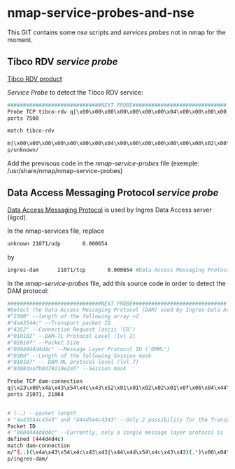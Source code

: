 nmap-service-probes-and-nse
===========================

This GIT contains some *nse* scripts and *services probes* not in nmap for the moment.

Tibco RDV *service probe*
------

[Tibco RDV product](http://www.tibco.com/products/automation/enterprise-messaging/rendezvous/default.jsp)

*Service Probe* to detect the Tibco RDV service:

```bash
##############################NEXT PROBE##############################
Probe TCP tibco-rdv q|\x00\x00\x00\x00\x00\x00\x00\x04\x00\x00\x00\x00|
ports 7500

match tibco-rdv

m|\x00\x00\x00\x00\x00\x00\x00\x04\x00\x00\x00\x00\x00\x00\x00\x02\x00\x00\x00\x02\x00\x00\x00\x00\x00\x00\x00\x01\x00\x00\x00\x00\x04\x00\x00\x00\x04\x00\x00\x00\x00\x00\x00\x00\x00\x00\x00\x00\x00\x00\x00\x00\x00\x00\x00\x00\x00\x00\x00\x00\x00\x00\x00\x00\x00\x00\x00\x00\x00\x00\x00\x00\x00\x00\x00\x00|s
p/unknown/
```

Add the previsous code in the *nmap-service-probes* file (exemple: /usr/share/nmap/nmap-service-probes)

Data Access Messaging Protocol *service probe*
------

[Data Access Messaging Protocol](http://community.actian.com/w/files/1/17/DAMP_Spec.pdf) is used by Ingres Data Access server (iigcd).

In the nmap-services file, replace
```bash
unknown 21071/udp       0.000654
```
by
```bash
ingres-dam      21071/tcp       0.000654 #Data Access Messaging Protocol used by Ingres Data Access Server (iigcd)
```


In the *nmap-service-probes* file, add this source code in order to detect the DAM protocol:
```bash
##############################NEXT PROBE##############################
#Detect the Data Access Messaging Protocol (DAM) used by Ingres Data Access Server (iigcd)
#"2300" --length of the following array +2
#"4a43544c" --Transport packet ID
#"4352" --Connection Request (ascii ‘CR’)
#"010102" --DAM-TL Protocol Level (lvl 2)
#"02010f" --Packet Size
#"0604444d4d4c" --Message Layer Protocol ID ('DMML')
#"030d" --Length of the following Session mask
#"010107" -- DAM-ML protocol level (lvl 7)
#"0308daafb0479210e2e5" --Session mask

Probe TCP dam-connection
q|\x23\x00\x4a\x43\x54\x4c\x43\x52\x01\x01\x02\x02\x01\x0f\x06\x04\x44\x4d\x4d\x4c\x03\x0d\x01\x01\x07\x03\x08\xda\xaf\xb0\x47\x92\x10\xe2\xe5|
ports 21071, 21064


# (..) --packet length
# "4a43544c4343" and "444d544c4343" --Only 2 possibility for the Transport
Packet ID
# "0604444d4d4c" --Currently, only a single message layer protocol is
defined (444d4d4c)
match dam-connection
m/^(..)(\x4a\x43\x54\x4c\x43\x43|\x44\x4d\x54\x4c\x43\x43)(.*)\x06\x04\x44\x4d\x4d\x4c/s
p/ingres-dam/
```
